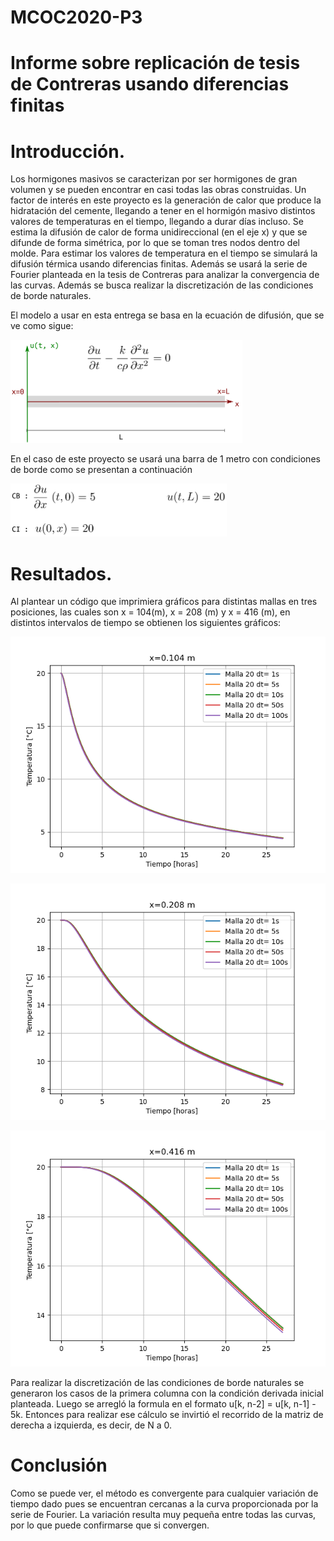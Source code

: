 # MCOC2020-P3
  
# Informe sobre replicación de tesis de Contreras usando diferencias finitas 

# Introducción.
Los hormigones masivos se caracterizan por ser hormigones de gran volumen y se pueden encontrar en casi todas las obras construidas. Un factor de interés en este proyecto es la generación de calor que produce la hidratación del cemente, llegando a tener en el hormigón masivo distintos valores de temperaturas en el tiempo, llegando a durar días incluso. Se estima la difusión de calor de forma unidireccional (en el eje x) y que se difunde de forma simétrica, por lo que se toman tres nodos dentro del molde. Para estimar los valores de temperatura en el tiempo se simulará la difusión térmica usando diferencias finitas. Además se usará la serie de Fourier planteada en la tesis de Contreras para analizar la convergencia de las curvas. Además se busca realizar la discretización de las condiciones de borde naturales.

El modelo a usar en esta entrega se basa en la ecuación de difusión, que se ve como sigue:

![imagen](/ec1.PNG)

En el caso de este proyecto se usará una barra de 1 metro con condiciones de borde como se presentan a continuación
 
![imagen](/cond_borde.PNG)


# Resultados.

 Al plantear un código que imprimiera gráficos para distintas mallas en tres posiciones, las cuales son x = 104(m), x = 208 (m) y x = 416 (m), en distintos intervalos de tiempo se obtienen los siguientes gráficos:
 
 ![imagen](/x=0.104.png)
 

![imagen](/x=0.208.png)
  
  
![imagen](/x=0.416.png)

Para realizar la discretización de las condiciones de borde naturales se generaron los casos de la primera columna con la condición derivada inicial planteada. Luego se arregló la formula en el formato u[k, n-2] = u[k, n-1] - 5k. Entonces para realizar ese cálculo se invirtió el recorrido de la matriz de derecha a izquierda, es decir, de N a 0.

# Conclusión

Como se puede ver, el método es convergente para cualquier variación de tiempo dado pues se encuentran cercanas a la curva proporcionada por la serie de Fourier. La variación resulta muy pequeña entre todas las curvas, por lo que puede confirmarse que si convergen. 
